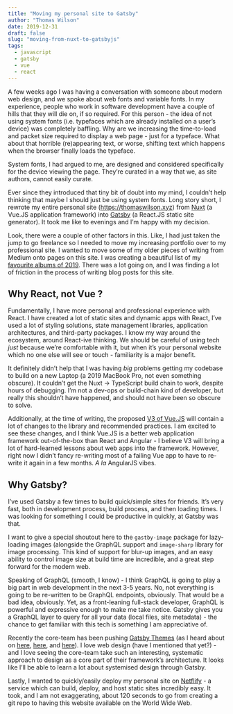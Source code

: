 ```yaml
---
title: "Moving my personal site to Gatsby"
author: "Thomas Wilson"
date: 2019-12-31
draft: false
slug: "moving-from-nuxt-to-gatsbyjs"
tags:
  - javascript
  - gatsby
  - vue
  - react
---
```


A few weeks ago I was having a conversation with someone about modern web design, and we spoke about web fonts and variable fonts. In my experience, people who work in software development have a couple of hills that they will die on, if so required. For this person - the idea of not using system fonts (i.e. typefaces which are already installed on a user’s device) was completely baffling. Why are we increasing the time-to-load and packet size required to display a web page - just for a typeface. What about that horrible (re)appearing text, or worse, shifting text which happens when the browser finally loads the typeface.

System fonts, I had argued to me, are designed and considered specifically for the device viewing the page. They’re curated in a way that we, as site authors, cannot easily curate.

Ever since they introduced that tiny bit of doubt into my mind, I couldn’t help thinking that maybe I should just be using system fonts. Long story short, I rewrote my entire personal site (https://thomaswilson.xyz) from [Nuxt](https://nuxtjs.org) (a Vue.JS application framework) into [Gatsby](https://www.gatsbyjs.org) (a React.JS static site generator). It took me like to evenings and I’m happy with my decision.

Look, there were a couple of other factors in this. Like, I had just taken the jump to go freelance so I needed to move my increasing portfolio over to my professional site. I wanted to move some of my older pieces of writing from Medium onto pages on this site. I was creating a beautiful list of my [favourite albums of 2019](/albums-2019). There was a lot going on, and I was finding a lot of friction in the process of writing blog posts for this site.

## Why React, not Vue ?

Fundamentally, I have more personal and professional experience with React. I have created a lot of static sites and dynamic apps with React, I’ve used a lot of styling solutions, state management libraries, application architectures, and third-party packages. I know my way around the ecosystem, around React-ive thinking. We should be careful of using tech _just_ because we’re comfortable with it, but when it’s your personal website which no one else will see or touch - familiarity is a major benefit.

It definitely didn’t help that I was having _big_ problems getting my codebase to build on a new Laptop (a 2019 MacBook Pro, not even something obscure). It couldn’t get the Nuxt -> TypeScript build chain to work, despite hours of debugging. I’m not a dev-ops or build-chain kind of developer, but really this shouldn’t have happened, and should not have been so obscure to solve.

Additionally, at the time of writing, the proposed [V3 of Vue.JS](https://medium.com/the-vue-point/plans-for-the-next-iteration-of-vue-js-777ffea6fabf?ref=madewithvuejs.com) will contain a lot of changes to the library and recommended practices. I am excited to see these changes, and I think Vue.JS is a better web application framework out-of-the-box than React and Angular - I believe V3 will bring a lot of hard-learned lessons about web apps into the framework. However, right now I didn’t fancy re-writing most of a failing Vue app to have to re-write it again in a few months. _A la_ AngularJS vibes.

## Why Gatsby?

I’ve used Gatsby a few times to build quick/simple sites for friends. It’s very fast, both in development process, build process, and then loading times. I was looking for something I could be productive in quickly, at Gatsby was that.

I want to give a special shoutout here to the `gastby-image` package for lazy-loading images (alongside the GraphQL support and `image-sharp` library for image processing. This kind of support for blur-up images, and an easy ability to control image size at build time are incredible, and a great step forward for the modern web.

Speaking of GraphQL (smooth, I know) - I think GraphQL is going to play a big part in web development in the next 3-5 years. No, not everything is going to be re-written to be GraphQL endpoints, obviously. That would be a bad idea, obviously. Yet, as a front-leaning full-stack developer, GraphQL is powerful and expressive enough to make me take notice. Gatsby gives you a GraphQL layer to query for all your data (local files, site metadata) - the chance to get familiar with this tech is something I am appreciative of.

Recently the core-team has been pushing [Gatsby Themes](https://www.gatsbyjs.org/docs/themes/what-are-gatsby-themes/) (as I heard about on [here](http://www.fullstackradio.com/115), [here](https://syntax.fm/show/150/gatsby-themes), and [here](https://syntax.fm/show/150/gatsby-themes)). I love web design (have I mentioned that yet?) - and I love seeing the core-team take such an interesting, systematic approach to design as a core part of their framework’s architecture. It looks like I’ll be able to learn a lot about systemised design through Gatsby.

Lastly, I wanted to quickly/easily deploy my personal site on [Netflify](https://www.netlify.com) - a service which can build, deploy, and host static sites incredibly easy. It took, and I am not exaggerating, about 120 seconds to go from creating a git repo to having this website available on the World Wide Web.
